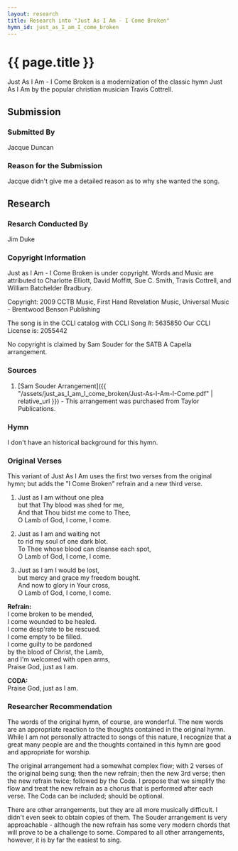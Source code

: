 ```yaml
---
layout: research
title: Research into "Just As I Am - I Come Broken"
hymn_id: just_as_I_am_I_come_broken
---
```

# {{ page.title }}
Just As I Am - I Come Broken is a modernization of the classic hymn Just As I Am by the popular christian musician Travis Cottrell.

## Submission

### Submitted By

Jacque Duncan

### Reason for the Submission

Jacque didn't give me a detailed reason as to why she wanted the song.

## Research

### Resarch Conducted By

Jim Duke

### Copyright Information

Just as I Am - I Come Broken is under copyright.  Words and Music are attributed to Charlotte Elliott, David Moffitt, Sue C. Smith, Travis Cottrell, and William Batchelder Bradbury.

Copyright: 2009 CCTB Music, First Hand Revelation Music, Universal Music - Brentwood Benson Publishing

The song is in the CCLI catalog with CCLI Song #: 5635850
Our CCLI License is: 2055442

No copyright is claimed by Sam Souder for the SATB A Capella arrangement.

### Sources

1. [Sam Souder Arrangement]({{ "/assets/just_as_I_am_I_come_broken/Just-As-I-Am-I-Come.pdf" | relative_url }}) - This arrangement was purchased from Taylor Publications.

### Hymn

I don't have an historical background for this hymn.

### Original Verses

This variant of Just As I Am uses the first two verses from the original hymn; but adds the "I Come Broken" refrain and a new third verse.

1. Just as I am without one plea  
   but that Thy blood was shed for me,  
   And that Thou bidst me come to Thee,  
   O Lamb of God, I come, I come.

2. Just as I am and waiting not  
   to rid my soul of one dark blot.  
   To Thee whose blood can cleanse each spot,  
   O Lamb of God, I come, I come.

3. Just as I am I would be lost,  
   but mercy and grace my freedom bought.  
   And now to glory in Your cross,  
   O Lamb of God, I come, I come.

**Refrain:**  
I come broken to be mended,  
I come wounded to be healed.  
I come desp'rate to be rescued.  
I come empty to be filled.  
I come guilty to be pardoned  
by the blood of Christ, the Lamb,  
and I'm welcomed with open arms,  
Praise God, just as I am.

**CODA:**  
Praise God, just as I am.

### Researcher Recommendation

The words of the original hymn, of course, are wonderful.  The new words are an appropriate reaction to the thoughts contained in the original hymn.  While I am not personally attracted to songs of this nature, I recognize that a great many people are and the thoughts contained in this hymn are good and appropriate for worship.

The original arrangement had a somewhat complex flow; with 2 verses of the original being sung; then the new refrain; then the new 3rd verse; then the new refrain twice; followed by the Coda.  I propose that we simplify the flow and treat the new refrain as a chorus that is performed after each verse.  The Coda can be included; should be optional.

There are other arrangements, but they are all more musically difficult.  I didn't even seek to obtain copies of them.  The Souder arrangement is very approachable - although the new refrain has some very modern chords that will prove to be a challenge to some.  Compared to all other arrangements, however, it is by far the easiest to sing.
